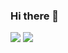 ### Hi there 👋
<img src="https://img.shields.io/badge/javascript-F7DF1E.svg?&style=for-the-badge&logo=github&logoColor=white"/>
<img src="https://img.shields.io/badge/Tech_Blog-DD0B78?style=flat-square&logo=GitHub%20Sponsors&logoColor=white"/>
